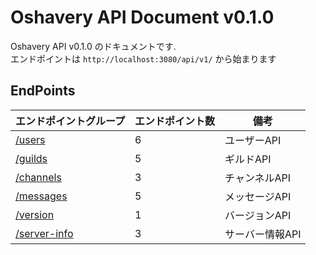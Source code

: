 # Oshavery API Document v0.1.0
Oshavery API v0.1.0 のドキュメントです.  
エンドポイントは `http://localhost:3080/api/v1/` から始まります

## EndPoints

| エンドポイントグループ                      | エンドポイント数 | 備考        |
|----------------------------------|----------|-----------|
| [/users](./users.md)             | 6        | ユーザーAPI   |
| [/guilds](./guilds.md)           | 5        | ギルドAPI    |
| [/channels](./channels.md)       | 3        | チャンネルAPI  |
| [/messages](./messages.md)       | 5        | メッセージAPI  |
| [/version](./version.md)         | 1        | バージョンAPI  |
| [/server-info](./server-info.md) | 3        | サーバー情報API |

[//]: # (| [/files]&#40;./files.md&#41;             | 3        | ファイルAPI   |)
